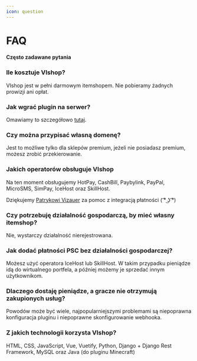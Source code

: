 ```yaml
---
icon: question
---
```


# FAQ
#### Często zadawane pytania

### Ile kosztuje VIshop?
VIshop jest w pełni darmowym itemshopem. Nie pobieramy żadnych prowizji ani opłat.


### Jak wgrać plugin na serwer?
Omawiamy to szczegółowo [tutaj](https://wiki.vishop.pl/plugin/#instalacja).


### Czy można przypisać własną domenę?
Jest to możliwe tylko dla sklepów premium, jeżeli nie posiadasz premium, możesz zrobić przekierowanie.


### Jakich operatorów obsługuje VIshop
Na ten moment obsługujemy HotPay, CashBill, Paybylink, PayPal, MicroSMS, SimPay, IceHost oraz SkillHost.

Dziękujemy <a href="https://patryqhyper.pl" target="_blank" rel="nofollow noopener">Patrykowi Vizauer</a> za pomoc z integracją płatności ( ͡° ͜ʖ ͡°)

### Czy potrzebuję działalność gospodarczą, by mieć własny itemshop?
Nie, wystarczy działalność nierejestrowana.


### Jak dodać płatności PSC bez działalności gospodarczej?
Możesz użyć operatora IceHost lub SkillHost. W takim przypadku pieniądze idą do wirtualnego portfela, a później możemy je sprzedać innym użytkownikom.


### Dlaczego dostaję pieniądze, a gracze nie otrzymują zakupionych usług?
Powodów może być wiele, najpopularniejszymi problemami są niepoprawna konfiguracja pluginu i niepoprawne skonfigurowanie webhooka.

### Z jakich technologii korzysta VIshop?
HTML, CSS, JavaScript, Vue, Vuetify, Python, Django + Django Rest Framework, MySQL oraz Java (do pluginu Minecraft)
